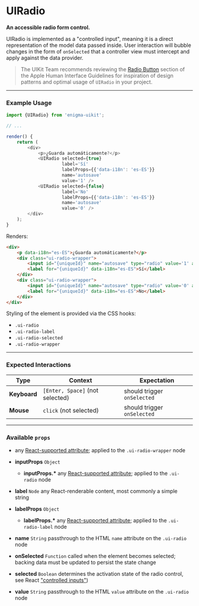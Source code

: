 # UIRadio
__An accessible radio form control.__

UIRadio is implemented as a "controlled input", meaning it is a direct representation of the model data passed inside. User interaction will bubble changes in the form of `onSelected` that a controller view must intercept and apply against the data provider.

> The UIKit Team recommends reviewing the [Radio Button](https://developer.apple.com/library/mac/documentation/UserExperience/Conceptual/OSXHIGuidelines/ControlsButtons.html#//apple_ref/doc/uid/20000957-CH48-SW10) section of the Apple Human Interface Guidelines for inspiration of design patterns and optimal usage of `UIRadio` in your project.

---

### Example Usage

```js
import {UIRadio} from 'enigma-uikit';

// ...

render() {
    return (
        <div>
            <p>¿Guarda automáticamente?</p>
            <UIRadio selected={true}
                     label='Sí'
                     labelProps={{'data-i18n': 'es-ES'}}
                     name='autosave'
                     value='1' />
            <UIRadio selected={false}
                     label='No'
                     labelProps={{'data-i18n': 'es-ES'}}
                     name='autosave'
                     value='0' />
        </div>
    );
}
```
Renders:
```html
<div>
    <p data-i18n="es-ES">¿Guarda automáticamente?</p>
    <div class="ui-radio-wrapper">
        <input id="{uniqueId}" name="autosave" type="radio" value='1' aria-checked="true" class="ui-radio ui-radio-selected" checked />
        <label for="{uniqueId}" data-i18n="es-ES">Sí</label>
    </div>
    <div class="ui-radio-wrapper">
        <input id="{uniqueId}" name="autosave" type="radio" value='0' aria-checked="false" class="ui-radio" />
        <label for="{uniqueId}" data-i18n="es-ES">No</label>
    </div>
</div>
```

Styling of the element is provided via the CSS hooks:

- `.ui-radio`
- `.ui-radio-label`
- `.ui-radio-selected`
- `.ui-radio-wrapper`

---

### Expected Interactions

Type | Context | Expectation
---- | ------- | -----------
__Keyboard__ | `[Enter, Space]` (not selected) | should trigger `onSelected`
__Mouse__ | `click` (not selected) | should trigger `onSelected`

---

### Available `props`
- any [React-supported attribute](https://facebook.github.io/react/docs/tags-and-attributes.html#html-attributes); applied to the `.ui-radio-wrapper` node

- __inputProps__ `Object`
    - __inputProps.*__
      any [React-supported attribute](https://facebook.github.io/react/docs/tags-and-attributes.html#html-attributes); applied to the `.ui-radio` node

- __label__ `Node`
  any React-renderable content, most commonly a simple string

- __labelProps__ `Object`
    - __labelProps.*__
      any [React-supported attribute](https://facebook.github.io/react/docs/tags-and-attributes.html#html-attributes); applied to the `.ui-radio-label` node

- __name__ `String`
  passthrough to the HTML `name` attribute on the `.ui-radio` node

- __onSelected__ `Function`
  called when the element becomes selected; backing data must be updated to persist the state change

- __selected__ `Boolean`
  determines the activation state of the radio control, see React ["controlled inputs"](https://facebook.github.io/react/docs/forms.html#controlled-components))

- __value__ `String`
  passthrough to the HTML `value` attribute on the `.ui-radio` node

